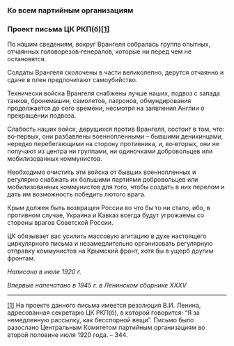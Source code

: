 ### Ко всем партийным организациям
### Проект письма ЦК РКП(б)[**[1]**](#_ftn1)

По нашим сведениям, вокруг Врангеля собралась группа опытных, отчаянных головорезов‑генералов, которые ни перед чем не остановятся.

Солдаты Врангеля сколочены в части великолепно, дерутся отчаянно и сдаче в плен предпочитают самоубийство.

Технически войска Врангеля снабжены лучше наших, подвоз с запада танков, бронемашин, самолетов, патронов, обмундирования продолжается до сего времени, несмотря на заявления Англии о прекращении подвоза.

Слабость наших войск, дерущихся против Врангеля, состоит в том, что: во‑первых, они разбавлены военнопленными – бывшими деникинцами, нередко перебегающими на сторону противника, и, во‑вторых, они не получают из центра ни группами, ни одиночками добровольцев или мобилизованных коммунистов.

Необходимо очистить эти войска от бывших военнопленных и регулярно снабжать их большими партиями добровольцев или мобилизованных коммунистов для того, чтобы создать в них перелом и дать им возможность победить лютого врага.

Крым должен быть возвращен России во что бы то ни стало, ибо, в противном случае, Украина и Кавказ всегда будут угрожаемы со стороны врагов Советской России.

ЦК обязывает вас усилить массовую агитацию в духе настоящего циркулярного письма и незамедлительно организовать регулярную отправку коммунистов на Крымский фронт, хотя бы в ущерб другим фронтам.

_Написано в июле 1920_ _г._

_Впервые напечатано в 1945_ _г. в Ленинском сборнике_ _XXXV_

  

---

[[1]](#_ftnref1) На проекте данного письма имеется резолюция В.И. Ленина, адресованная секретарю ЦК РКП(б), в которой говорится: “Я за немедленную рассылку, как бесспорной вещи”. Письмо было разослано Центральным Комитетом партийным организациям во второй половине июля 1920 года. – 344.